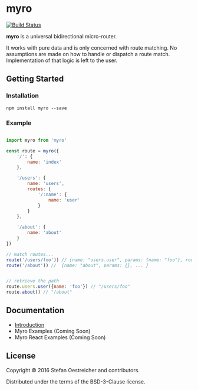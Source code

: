 # myro

[![Build Status](https://travis-ci.org/steos/myro.svg?branch=master)](https://travis-ci.org/steos/myro)

__myro__ is a universal bidirectional micro-router.

It works with pure data and is only concerned with route matching.
No assumptions are made on how to handle or dispatch a route match.
Implementation of that logic is left to the user.

## Getting Started

### Installation

```
npm install myro --save
```

### Example

```js

import myro from 'myro'

const route = myro({
    '/': {
        name: 'index'
    },

    '/users': {
        name: 'users',
        routes: {
            '/:name': {
                name: 'user'
            }
        }
    },

    '/about': {
        name: 'about'
    }
})

// match routes...
route('/users/foo')) // {name: "users.user", params: {name: "foo"}, route: fn}
route('/about')) //  {name: "about", params: {}, ... }


// retrieve the path
route.users.user({name: 'foo'}) // "/users/foo"
route.about() // "/about"


```

## Documentation

- [Introduction](doc/intro.md)
- Myro Examples (Coming Soon)
- Myro React Examples (Coming Soon)

## License

Copyright © 2016 Stefan Oestreicher and contributors.

Distributed under the terms of the BSD-3-Clause license.
